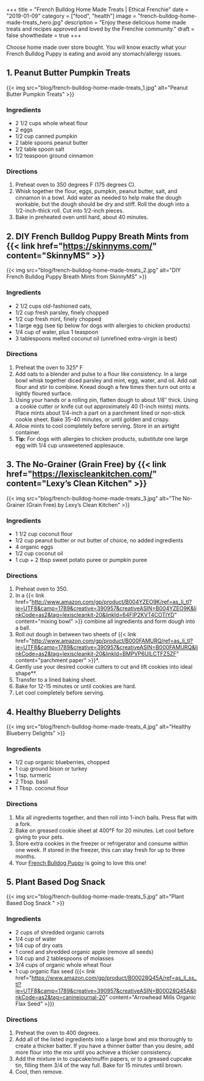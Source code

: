 +++
 title = "French Bulldog Home Made Treats | Ethical Frenchie"
 date = "2019-01-09"
 category = ["food", "health"]
 image = "french-bulldog-home-made-treats_hero.jpg"
 description = "Enjoy these delicious home made treats and recipes approved and loved by the Frenchie community."
 draft = false
 showthedate = true
+++

Choose home made over store bought. You will know exactly what your French Bulldog Puppy is eating and avoid any stomach/allergy issues.

## 1. Peanut Butter Pumpkin Treats
{{< img src="blog/french-bulldog-home-made-treats_1.jpg" alt="Peanut Butter Pumpkin Treats" >}}

### Ingredients
- 2 1/2 cups whole wheat flour
- 2 eggs
- 1/2 cup canned pumpkin
- 2 table spoons peanut butter
- 1/2 table spoon salt
- 1/2 teaspoon ground cinnamon

### Directions
1. Preheat oven to 350 degrees F (175 degrees C).
2. Whisk together the flour, eggs, pumpkin, peanut butter, salt, and cinnamon in a bowl. Add water as needed to help make the dough workable, but the dough should be dry and stiff. Roll the dough into a 1/2-inch-thick roll. Cut into 1/2-inch pieces.
3. Bake in preheated oven until hard, about 40 minutes.

## 2. DIY French Bulldog Puppy Breath Mints from {{< link href="https://skinnyms.com/" content="SkinnyMS" >}}
{{< img src="blog/french-bulldog-home-made-treats_2.jpg" alt="DIY French Bulldog Puppy Breath Mints from SkinnyMS" >}}

### Ingredients
- 2 1/2 cups old-fashioned oats,
- 1/2 cup fresh parsley, finely chopped
- 1/2 cup fresh mint, finely chopped
- 1 large egg (see tip below for dogs with allergies to chicken products)
- 1/4 cup of water, plus 1 teaspoon
- 3 tablespoons melted coconut oil (unrefined extra-virgin is best)

### Directions
1. Preheat the oven to 325° F
2. Add oats to a blender and pulse to a flour like consistency. In a large bowl whisk together diced parsley and mint, egg, water, and oil. Add oat flour and stir to combine. Knead dough a few times then turn out onto a lightly floured surface.
3. Using your hands or a rolling pin, flatten dough to about 1/8″ thick. Using a cookie cutter or knife cut out approximately 40 (1-inch mints) mints. Place mints about 1/4-inch a part on a parchment lined or non-stick cookie sheet. Bake 35-40 minutes, or until golden and crispy.
4. Allow mints to cool completely before serving. Store in an airtight container.
5. **Tip:** For dogs with allergies to chicken products, substitute one large egg with 1/4 cup unsweetened applesauce.

## 3. The No-Grainer (Grain Free) by {{< link href="https://lexiscleankitchen.com/" content="Lexy’s Clean Kitchen" >}}
{{< img src="blog/french-bulldog-home-made-treats_3.jpg" alt="The No-Grainer (Grain Free) by Lexy’s Clean Kitchen" >}}

### Ingredients
- 1 1/2 cup coconut flour
- 1/2 cup peanut butter or nut butter of choice, no added ingredients
- 4 organic eggs
- 1/2 cup coconut oil
- 1 cup + 2 tbsp sweet potato puree or pumpkin puree

### Directions
1. Preheat oven to 350.
2. In a {{< link href="http://www.amazon.com/gp/product/B004YZEO9K/ref=as_li_tl?ie=UTF8&camp=1789&creative=390957&creativeASIN=B004YZEO9K&linkCode=as2&tag=lexiscleankit-20&linkId=64FIP2KVT4COTIYD" content="mixing bowl" >}} combine all ingredients and form dough into a ball.
3. Roll out dough in between two sheets of {{< link href="http://www.amazon.com/gp/product/B000FAMURQ/ref=as_li_tl?ie=UTF8&camp=1789&creative=390957&creativeASIN=B000FAMURQ&linkCode=as2&tag=lexiscleankit-20&linkId=BMPVP6UILCTFZ5ZF" content="parchment paper" >}}*.
4. Gently use your desired cookie cutters to cut and lift cookies into ideal shape**.
5. Transfer to a lined baking sheet.
6. Bake for 12-15 minutes or until cookies are hard.
7. Let cool completely before serving.

## 4. Healthy Blueberry Delights
{{< img src="blog/french-bulldog-home-made-treats_4.jpg" alt="Healthy Blueberry Delights" >}}

### Ingredients
- 1/2 cup organic blueberries, chopped
- 1 cup ground bison or turkey
- 1 tsp. turmeric
- 2 Tbsp. basil
- 1 Tbsp. coconut flour

### Directions
1. Mix all ingredients together, and then roll into 1-inch balls. Press flat with a fork.
2. Bake on greased cookie sheet at 400°F for 20 minutes. Let cool before giving to your pets.
3. Store extra cookies in the freezer or refrigerator and consume within one week. If stored in the freezer, this can stay fresh for up to three months.
4. Your <a href="https://ethicalfrenchie.com/puppies/">French Bulldog Puppy</a> is going to love this one!

## 5. Plant Based Dog Snack 
{{< img src="blog/french-bulldog-home-made-treats_5.jpg" alt="Plant Based Dog Snack " >}}

### Ingredients
- 2 cups of shredded organic carrots
- 1/4 cup of water
- 1/4 cup of dry oats
- 1 cored and shredded organic apple (remove all seeds)
- 1/4 cup and 2 tablespoons of molasses
- 3/4 cups of organic whole wheat flour
- 1 cup organic flax seed ({{< link href="https://www.amazon.com/gp/product/B00028Q45A/ref=as_li_ss_tl?ie=UTF8&camp=1789&creative=390957&creativeASIN=B00028Q45A&linkCode=as2&tag=caninejournal-20" content="Arrowhead Mills Organic Flax Seed" >}})

### Directions
1. Preheat the oven to 400 degrees.
2. Add all of the listed ingredients into a large bowl and mix thoroughly to create a thicker batter. If you have a thinner batter than you desire, add more flour into the mix until you achieve a thicker consistency.
3. Add the mixture in to cupcake/muffin papers, or to a greased cupcake tin, filling them 3/4 of the way full. Bake for 15 minutes until brown.
4. Cool, then remove.
